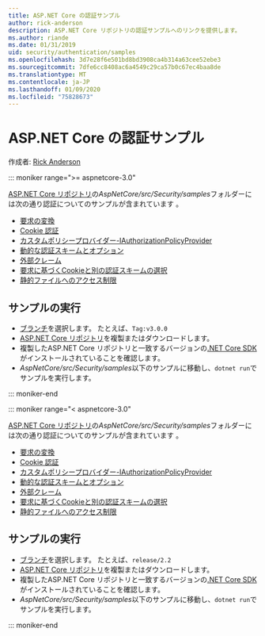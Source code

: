 ```yaml
---
title: ASP.NET Core の認証サンプル
author: rick-anderson
description: ASP.NET Core リポジトリの認証サンプルへのリンクを提供します。
ms.author: riande
ms.date: 01/31/2019
uid: security/authentication/samples
ms.openlocfilehash: 3d7e28f6e501bd8bd3908ca4b314a63cee52ebe3
ms.sourcegitcommit: 7dfe6cc8408ac6a4549c29ca57b0c67ec4baa8de
ms.translationtype: MT
ms.contentlocale: ja-JP
ms.lasthandoff: 01/09/2020
ms.locfileid: "75828673"
---
```

# <a name="authentication-samples-for-aspnet-core"></a>ASP.NET Core の認証サンプル

作成者: [Rick Anderson](https://twitter.com/RickAndMSFT)

::: moniker range=">= aspnetcore-3.0"

[ASP.NET Core リポジトリ](https://github.com/dotnet/AspNetCore)の*AspNetCore/src/Security/samples*フォルダーには次の通り認証についてのサンプルが含まれています 。

* [要求の変換](https://github.com/dotnet/AspNetCore/tree/release/3.0/src/Security/samples/ClaimsTransformation)
* [Cookie 認証](https://github.com/dotnet/AspNetCore/tree/release/3.0/src/Security/samples/Cookies)
* [カスタムポリシープロバイダー-IAuthorizationPolicyProvider](https://github.com/dotnet/AspNetCore/tree/release/3.0/src/Security/samples/CustomPolicyProvider)
* [動的な認証スキームとオプション](https://github.com/dotnet/AspNetCore/tree/release/3.0/src/Security/samples/DynamicSchemes)
* [外部クレーム](https://github.com/dotnet/AspNetCore/tree/release/3.0/src/Security/samples/Identity.ExternalClaims)
* [要求に基づくCookieと別の認証スキームの選択](https://github.com/dotnet/AspNetCore/tree/release/3.0/src/Security/samples/PathSchemeSelection)
* [静的ファイルへのアクセス制限](https://github.com/dotnet/AspNetCore/tree/release/3.0/src/Security/samples/StaticFilesAuth)

## <a name="run-the-samples"></a>サンプルの実行

* [ブランチ](https://github.com/dotnet/AspNetCore)を選択します。 たとえば、`Tag:v3.0.0`
* [ASP.NET Core リポジトリ](https://github.com/dotnet/AspNetCore)を複製またはダウンロードします。
* 複製したASP.NET Core リポジトリと一致するバージョンの[.NET Core SDK](https://www.microsoft.com/net/download/all)がインストールされていることを確認します。
* *AspNetCore/src/Security/samples*以下のサンプルに移動し、`dotnet run`でサンプルを実行します。

::: moniker-end

::: moniker range="< aspnetcore-3.0"

[ASP.NET Core リポジトリ](https://github.com/dotnet/AspNetCore)の*AspNetCore/src/Security/samples*フォルダーには次の通り認証についてのサンプルが含まれています 。

* [要求の変換](https://github.com/dotnet/AspNetCore/tree/release/2.2/src/Security/samples/ClaimsTransformation)
* [Cookie 認証](https://github.com/dotnet/AspNetCore/tree/release/2.2/src/Security/samples/Cookies)
* [カスタムポリシープロバイダー-IAuthorizationPolicyProvider](https://github.com/dotnet/AspNetCore/tree/release/2.2/src/Security/samples/CustomPolicyProvider)
* [動的な認証スキームとオプション](https://github.com/dotnet/AspNetCore/tree/release/2.2/src/Security/samples/DynamicSchemes)
* [外部クレーム](https://github.com/dotnet/AspNetCore/tree/release/2.2/src/Security/samples/Identity.ExternalClaims)
* [要求に基づくCookieと別の認証スキームの選択](https://github.com/dotnet/AspNetCore/tree/release/2.2/src/Security/samples/PathSchemeSelection)
* [静的ファイルへのアクセス制限](https://github.com/dotnet/AspNetCore/tree/release/2.2/src/Security/samples/StaticFilesAuth)

## <a name="run-the-samples"></a>サンプルの実行

* [ブランチ](https://github.com/dotnet/AspNetCore)を選択します。 たとえば、`release/2.2`
* [ASP.NET Core リポジトリ](https://github.com/dotnet/AspNetCore)を複製またはダウンロードします。
* 複製したASP.NET Core リポジトリと一致するバージョンの[.NET Core SDK](https://www.microsoft.com/net/download/all)がインストールされていることを確認します。
* *AspNetCore/src/Security/samples*以下のサンプルに移動し、`dotnet run`でサンプルを実行します。

::: moniker-end
